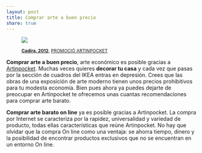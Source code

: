 ```yaml
---
layout: post
title: Comprar arte a buen precio
share: true
---
```


<figure class="text-center">
	<img src="http://www.artinpocket.cat/wp-content/uploads/2013/10/cadira-anna-llimos-vidal-2012-251.jpg">
	<figcaption>
		<p><small><strong><a href="http://www.artinpocket.cat/product/cadira-anna-llimos-vidal-2012-251/">Cadira, 2012</a></strong>, <a href="http://www.artinpocket.cat/product-tag/anna-llimos-vidal/">PROMOCIÓ ARTINPOCKET</a></small></p>
	</figcaption>
</figure>

**Comprar arte a buen precio**, arte económico es posible gracias a [Artinpocket](http://www.artinpocket.cat/). Muchas veces quieres **decorar tu casa** y cada vez que pasas por la sección de cuadros del IKEA entras en depresión. Crees que las obras de una exposición de arte moderno tienen unos precios prohibitivos para tu modesta economía. Bien pues ahora ya puedes dejarte de preocupar en Artinpocket te ofrecemos unas cuantas recomendaciones para comprar arte barato.

**Comprar arte barato on line** ya es posible gracias a Artinpocket. La compra por Internet se caracteriza por la rapidez, universalidad y variedad de producto, todas ellas características que  reúne  Artinpocket. No hay que olvidar que la compra On line como una ventaja: se ahorra tiempo, dinero y la posibilidad de encontrar productos exclusivos que no se encuentran en un entorno On line.